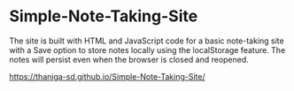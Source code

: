 # Simple-Note-Taking-Site
The site is built with HTML and JavaScript code for a basic note-taking site with a Save option to store notes locally using the localStorage feature. The notes will persist even when the browser is closed and reopened.

https://thaniga-sd.github.io/Simple-Note-Taking-Site/
